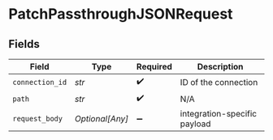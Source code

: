 # PatchPassthroughJSONRequest


## Fields

| Field                        | Type                         | Required                     | Description                  |
| ---------------------------- | ---------------------------- | ---------------------------- | ---------------------------- |
| `connection_id`              | *str*                        | :heavy_check_mark:           | ID of the connection         |
| `path`                       | *str*                        | :heavy_check_mark:           | N/A                          |
| `request_body`               | *Optional[Any]*              | :heavy_minus_sign:           | integration-specific payload |